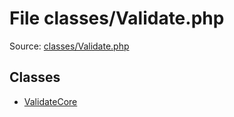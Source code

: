 File classes/Validate.php
=========

Source: [classes/Validate.php](https://github.com/PrestaShop/PrestaShop/blob/1.5.3.0/classes/Validate.php)


Classes
-------

* [ValidateCore](class.ValidateCore.md)

